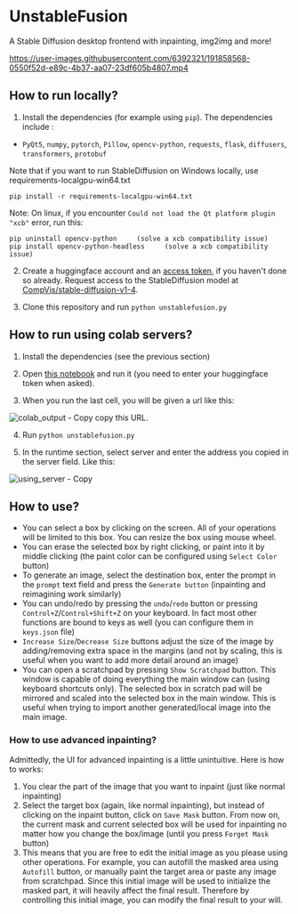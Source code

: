 # UnstableFusion
A Stable Diffusion desktop frontend with inpainting, img2img and more!

https://user-images.githubusercontent.com/6392321/191858568-0550f52d-e89c-4b37-aa07-23df605b4807.mp4

## How to run locally?
1. Install the dependencies (for example using `pip`). The dependencies include :
* `PyQt5`, `numpy`, `pytorch`, `Pillow`, `opencv-python`, `requests`, `flask`, `diffusers`, `transformers`, `protobuf`

Note that if you want to run StableDiffusion on Windows locally, use requirements-localgpu-win64.txt
```
pip install -r requirements-localgpu-win64.txt
```

Note: On linux, if you encounter `Could not load the Qt platform plugin "xcb"` error, run this:
```
pip uninstall opencv-python     (solve a xcb compatibility issue)
pip install opencv-python-headless     (solve a xcb compatibility issue)
```

2. Create a huggingface account and an [access token](https://huggingface.co/settings/tokens), if you haven't done so already.
Request access to the StableDiffusion model at [CompVis/stable-diffusion-v1-4](https://huggingface.co/CompVis/stable-diffusion-v1-4).

3. Clone this repository and run `python unstablefusion.py`

## How to run using colab servers?

1. Install the dependencies (see the previous section)

2. Open [this notebook](https://colab.research.google.com/github/ahrm/UnstableFusion/blob/main/UnstableFusionServer.ipynb) and run it (you need to enter your huggingface token when asked).

3. When you run the last cell, you will be given a url like this:

![colab_output - Copy](https://user-images.githubusercontent.com/6392321/191857962-0601fa88-7f03-46cf-98a0-c38cb3fd25b9.png)
copy this URL.

4. Run `python unstablefusion.py`

5. In the runtime section, select server and enter the address you copied in the server field. Like this:

![using_server - Copy](https://user-images.githubusercontent.com/6392321/191858215-9db78f1a-50f8-4394-8bd4-fc14d981561b.png)

## How to use?

* You can select a box by clicking on the screen. All of your operations will be limited to this box. You can resize the box using mouse wheel.
* You can erase the selected box by right clicking, or paint into it by middle clicking (the paint color can be configured using `Select Color` button)
* To generate an image, select the destination box, enter the prompt in the `prompt` text field and press the `Generate button` (inpainting and reimagining work similarly)
* You can undo/redo by pressing the `undo`/`redo` button or pressing `Control+Z`/`Control+Shift+Z` on your keyboard. In fact most other functions are bound to keys as well (you can configure them in `keys.json` file)
* `Increase Size`/`Decrease Size` buttons adjust the size of the image by adding/removing extra space in the margins (and not by scaling, this is useful when you want to add more detail around an image)
* You can open a scratchpad by pressing `Show Scratchpad` button. This window is capable of doing everything the main window can (using keyboard shortcuts only). The selected box in scratch pad will be mirrored and scaled into the selected box in the main window.
This is useful when trying to import another generated/local image into the main image.

### How to use advanced inpainting?

Admittedly, the UI for advanced inpainting is a little unintuitive.
Here is how to works:

1. You clear the part of the image that you want to inpaint (just like normal inpainting)
2. Select the target box (again, like normal inpainting), but instead of clicking on the inpaint button, click on `Save Mask` button. From now on, the current mask and current selected box will be used for inpainting no matter how you change the box/image (until you press `Forget Mask` button)
3. This means that you are free to edit the initial image as you please using other operations. For example, you can autofill the masked area using `Autofill` button, or manually paint the target area or paste any image from scratchpad. Since this initial image will be used to initialize the masked part, it will heavily affect the final result. Therefore by controlling this initial image, you can modify the final result to your will.